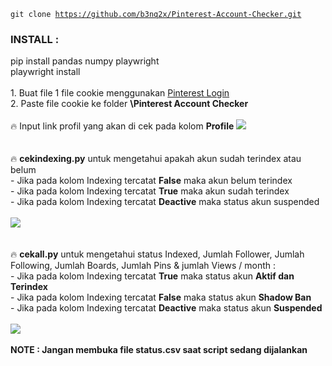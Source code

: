 <code>git clone https://github.com/b3nq2x/Pinterest-Account-Checker.git</code>
<h3>INSTALL :</h3>
pip install pandas numpy playwright<br>
playwright install
<br><br>
1. Buat file 1 file cookie menggunakan <a href="https://github.com/b3nq2x/Pinterest-Login">Pinterest Login</a><br>
2. Paste file cookie ke folder <b>\Pinterest Account Checker</b>
<br>
<br>
🔥 Input link profil yang akan di cek pada kolom <b>Profile</b>
<img src="https://blogger.googleusercontent.com/img/a/AVvXsEhNwuwkFXAL0_4Ire3LxCXJ_3PwN_mn9UYgrRpt7HztZpbt7IpzAjsdGVRN7rdArPN8VMCaMeJ9-Bat0EJxO_wk73xNEpEauhxb-77nG583jaDxQ17DNgAzKOEYjzhdGNinQFa_SwMMjCv4SYH3a1V4h06uKquXUhG-miyHzoEYTqfj2yr21LQ8Cqtq3och"/>
<br><br><br>
🔥 <b>cekindexing.py</b> untuk mengetahui apakah akun sudah terindex atau belum<br>
- Jika pada kolom Indexing tercatat <b>False</b> maka akun belum terindex<br>
- Jika pada kolom Indexing tercatat <b>True</b> maka akun sudah terindex<br>
- Jika pada kolom Indexing tercatat <b>Deactive</b> maka status akun suspended<br>
<br>
<img src="https://blogger.googleusercontent.com/img/a/AVvXsEjQI35vmY36ScBg2aLeXa91vvXPxb3sCaFIXUYbmTgvKHcJqvbg3cadKnIBZgb-3dF0gXTVLR0JtgNONhNz3i6CSYCXe0sMMo4I_VQFZEYmTB-3NC_M9JQpCOABgw9r9v2VsMAnjyMqpAlEGD0850fA-IJPlmEDnAtRl9nm61rHmmuCmFuiuGE1ItYpdg_f"/>
<br><br><br>
🔥 <b>cekall.py</b> untuk mengetahui status Indexed, Jumlah Follower, Jumlah	Following, Jumlah Boards, Jumlah Pins & jumlah Views / month :<br>
- Jika pada kolom Indexing tercatat <b>True</b> maka status akun <b>Aktif dan Terindex</b><br>  
- Jika pada kolom Indexing tercatat <b>False</b> maka status akun <b>Shadow Ban</b><br>  
- Jika pada kolom Indexing tercatat <b>Deactive</b> maka status akun <b>Suspended</b><br>  
<br>
<img src="https://blogger.googleusercontent.com/img/a/AVvXsEj8XkxEwdz1fGLAiUq14cKoG0PBsPtblYiV3Q71zIIvSbAgI6wTPImuMNliJamc2Tq9gZESvopAcBf2if4EN1RgplD15dGcws0BlnRPQ6CCgDDFS2AtmVjE2Zwh1iz4qcrrZODkbFDcRZ2TjtmFc8vZGXk8TM8SHgsOpIMGPLAcgHoG6iTO8mVCuvwlXI0L"/>
<br>
<br>
<b>NOTE : Jangan membuka file status.csv saat script sedang dijalankan</b>